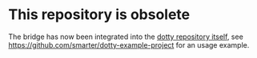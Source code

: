 # This repository is obsolete

The bridge has now been integrated into the
[dotty repository itself](https://github.com/lampepfl/dotty/tree/master/bridge/), see
https://github.com/smarter/dotty-example-project for an usage example.

